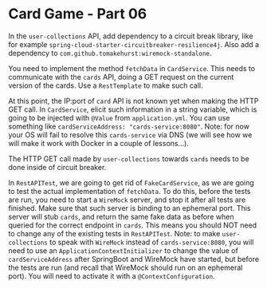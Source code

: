 # Card Game - Part 06


In the `user-collections` API, add dependency to a circuit break library,
like for example `spring-cloud-starter-circuitbreaker-resilience4j`.
Also add a dependency to `com.github.tomakehurst:wiremock-standalone`.



You need to implement the method `fetchData` in `CardService`.
This needs to communicate with the `cards` API, doing a GET request
on the current version of the cards. 
Use a `RestTemplate` to make such call.

At this point, the IP:port of `card` API is not known yet when making the HTTP GET call.
In `CardService`, elicit such information in a string variable, which is going to
be injected with `@Value` from `application.yml`.
You can use something like `cardServiceAddress: "cards-service:8080"`.
Note: for now your OS will fail to resolve this `cards-service` via DNS (we will see how we
will make it work with Docker in a couple of lessons...).

The HTTP GET call made by `user-collections` towards `cards` needs to be done inside
of circuit breaker.


In `RestAPITest`, we are going to get rid of `FakeCardService`, as
we are going to test the actual implementation of `fetchData`.
To do this, before the tests are run, you need to start a `WireMock` server,
and stop it after all tests are finished.
Make sure that such server is binding to an ephemeral port.
This server will stub `cards`, and return the same fake data as before 
when queried for the correct endpoint in `cards`.
This means you should NOT need to change any of the existing tests in `RestAPITest`.
Note: to make `user-collections` to speak with `WireMock` instead of `cards-service:8080`,
you will need to use an `ApplicationContextInitializer` to change the value
of `cardServiceAddress` after SpringBoot and WireMock have started, but before the
tests are run (and recall that WireMock should run on an ephemeral port).
You will need to activate it with a `@ContextConfiguration`.


  
 
